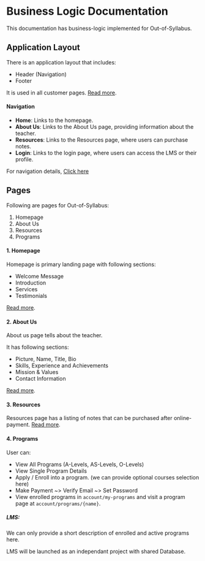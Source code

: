 # Business Logic Documentation

This documentation has business-logic implemented for Out-of-Syllabus.

## Application Layout

There is an application layout that includes:
- Header (Navigation)
- Footer

It is used in all customer pages. [Read more](./application-layout.md).

#### Navigation

- **Home**: Links to the homepage.
- **About Us**: Links to the About Us page, providing information about the teacher.
- **Resources**: Links to the Resources page, where users can purchase notes.
- **Login**: Links to the login page, where users can access the LMS or their profile.

For navigation details, [Click here](navigation.md)


## Pages

Following are pages for Out-of-Syllabus:

1. Homepage
2. About Us
3. Resources
4. Programs

#### 1. Homepage

Homepage is primary landing page with following sections:
- Welcome Message
- Introduction
- Services
- Testimonials

[Read more](./pages/Homepage.md).

#### 2. About Us

About us page tells about the teacher.

It has following sections:
- Picture, Name, Title, Bio
- Skills, Experience and Achievements
- Mission & Values
- Contact Information

[Read more](./pages/About-Us.md).

#### 3. Resources

Resources page has a listing of notes that can be purchased after online-payment. [Read more](./pages/Resources.md).

#### 4. Programs

User can:
- View All Programs (A-Levels, AS-Levels, O-Levels)
- View Single Program Details
- Apply / Enroll into a program. (we can provide optional courses selection here)
- Make Payment ~> Verify Email ~> Set Password
- View enrolled programs in `account/my-programs` and visit a program page at `account/programs/{name}`.

##### LMS:

We can only provide a short description of enrolled and active programs here.

LMS will be launched as an independant project with shared Database.
